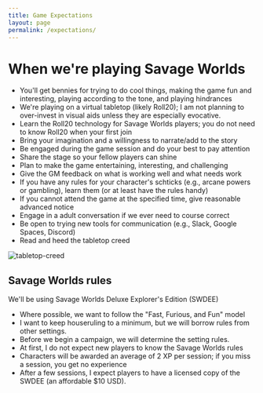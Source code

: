 ---title: Game Expectationslayout: pagepermalink: /expectations/---# When we're playing Savage Worlds* You'll get bennies for trying to do cool things, making the game fun and interesting, playing according to the tone, and playing hindrances* We're playing on a virtual tabletop (likely Roll20); I am not planning to over-invest in visual aids unless they are especially evocative.* Learn the Roll20 technology for Savage Worlds players; you do not need to know Roll20 when your first join* Bring your imagination and a willingness to narrate/add to the story* Be engaged during the game session and do your best to pay attention* Share the stage so your fellow players can shine* Plan to make the game entertaining, interesting, and challenging* Give the GM feedback on what is working well and what needs work* If you have any rules for your character's schticks (e.g., arcane powers or gambling), learn them (or at least have the rules handy)* If you cannot attend the game at the specified time, give reasonable advanced notice* Engage in a adult conversation if we ever need to course correct* Be open to trying new tools for communication (e.g., Slack, Google Spaces, Discord)* Read and heed the tabletop creed![tabletop-creed](http://fragsandbeer.com/wp-content/uploads/2016/05/TabletopCreed.jpg)## Savage Worlds rulesWe'll be using Savage Worlds Deluxe Explorer's Edition (SWDEE)* Where possible, we want to follow the "Fast, Furious, and Fun" model* I want to keep houseruling to a minimum, but we will borrow rules from other settings.* Before we begin a campaign, we will determine the setting rules.* At first, I do not expect new players to know the Savage Worlds rules* Characters will be awarded an average of 2 XP per session; if you miss a session, you get no experience* After a few sessions, I expect players to have a licensed copy of the SWDEE (an affordable $10 USD).